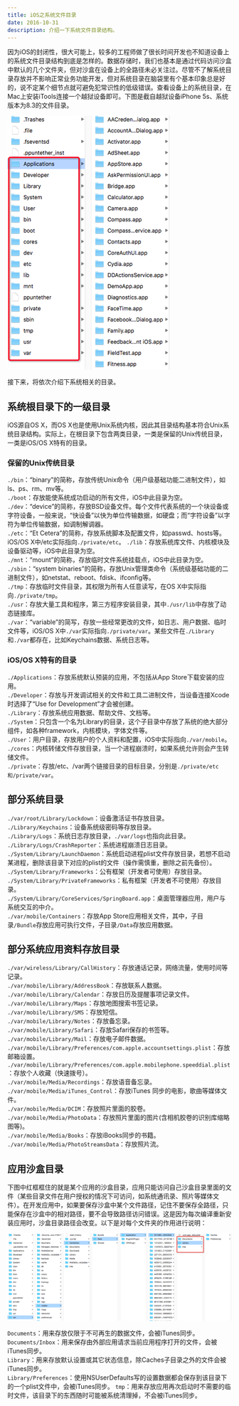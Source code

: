 ```yaml
---
title: iOS之系统文件目录
date: 2016-10-31
description: 介绍一下系统文件目录结构。
---
```


因为iOS的封闭性，很大可能上，较多的工程师做了很长时间开发也不知道设备上的系统文件目录结构到底是怎样的。数据存储时，我们也基本是通过代码访问沙盒中默认的几个文件夹，但对沙盒在设备上的全路径未必关注过。尽管不了解系统目录存放并不影响正常业务功能开发，但对系统目录在脑袋里有个基本印象总是好的，说不定某个细节点就可避免犯常识性的低级错误。查看设备上的系统目录，在Mac上安装iTools连接一个越狱设备即可。下图是截自越狱设备iPhone 5s、系统版本为8.3的文件目录。

![file system](https://raw.githubusercontent.com/hncoder/hncoder.github.io/master/assets/images/ios_file_system_1.png)

接下来，将依次介绍下系统相关的目录。

## 系统根目录下的一级目录

iOS源自OS X，而OS X也是使用Unix系统内核，因此其目录结构基本符合Unix系统目录结构。实际上，在根目录下包含两类目录，一类是保留的Unix传统目录，一类是iOS/OS X特有的目录。

### 保留的Unix传统目录

`./bin`：“binary”的简称，存放传统Unix命令（用户级基础功能二进制文件），如ls、ps、rm、mv等。  
`./boot`：存放能使系统成功启动的所有文件，iOS中此目录为空。  
`./dev`：“device”的简称，存放BSD设备文件。每个文件代表系统的一个块设备或字符设备，一般来说，“快设备”以快为单位传输数据，如硬盘；而“字符设备”以字符为单位传输数据，如调制解调器。  
`./etc`：“Et Cetera”的简称，存放系统脚本及配置文件，如passwd、hosts等。iOS/OS X中/etc实际指向`./private/etc`。
`./lib`：存放系统库文件、内核模块及设备驱动等，iOS中此目录为空。  
`./mnt`：“mount”的简称，存放临时文件系统挂载点，iOS中此目录为空。  
`./sbin`：“system binaries”的简称，存放Unix管理类命令（系统级基础功能的二进制文件），如netstat、reboot、fdisk、ifconfig等。  
`./tmp`：存放临时文件目录，其权限为所有人任意读写，在OS X中实际指向`./private/tmp`。  
`./usr`：存放大量工具和程序，第三方程序安装目录，其中`./usr/lib`中存放了动态链接库。  
`./var`：“variable”的简写，存放一些经常更改的文件，如日志、用户数据、临时文件等，iOS/OS X中`./var`实际指向`./private/var`。某些文件在`./Library`和`./var`都存在，比如Keychains数据、系统日志等。  

### iOS/OS X特有的目录

`./Applications`：存放系统默认预装的应用，不包括从App Store下载安装的应用。  
`./Developer`：存放与开发调试相关的文件和工具二进制文件，当设备连接Xcode时选择了“Use for Development”才会被创建。  
`./Library`：存放系统应用数据、帮助文件、文档等。  
`./System`：只包含一个名为Library的目录，这个子目录中存放了系统的绝大部分组件，如各种framework，内核模块，字体文件等。  
`./User`：用户目录，存放用户的个人资料和配置，iOS中实际指向`./var/mobile`。  
`./cores`：内核转储文件存放目录，当一个进程崩溃时，如果系统允许则会产生转储文件。  
`./private`：存放/etc、/var两个链接目录的目标目录，分别是`./private/etc和/private/var`。  

## 部分系统目录

`./var/root/Library/Lockdown`：设备激活证书存放目录。  
`./Library/Keychains`：设备系统级密码等存放目录。  
`./Library/Logs`：系统日志存放目录，`./var/logs`也指向此目录。  
`./Library/Logs/CrashReporter`：系统进程崩溃日志目录。  
`./System/Library/LaunchDaemon`：系统启动进程plist文件存放目录，若想不启动某进程，删除该目录下对应的plist的文件（操作需慎重，删除之前先备份）。  
`./System/Library/Frameworks`：公有框架（开发者可使用）存放目录。  
`./System/Library/PrivateFrameworks`：私有框架（开发者不可使用）存放目录。  
`./System/Library/CoreServices/SpringBoard.app`：桌面管理器应用，用户与系统交互的中介。  
`./var/mobile/Containers`：存放App Store应用相关文件，其中，子目录`/Bundle`存放应用可执行文件，子目录`/Data`存放应用数据。  

## 部分系统应用资料存放目录

`./var/wireless/Library/CallHistory`：存放通话记录，网络流量，使用时间等记录。  
`./var/mobile/Library/AddressBook`：存放联系人数据。  
`./var/mobile/Library/Calendar`：存放日历及提醒事项记录文件。  
`./var/mobile/Library/Maps`：存放地图搜索书签记录。  
`./var/mobile/Library/SMS`：存放短信。  
`./var/mobile/Library/Notes`：存放备忘录。  
`./var/mobile/Library/Safari`：存放Safari保存的书签等。  
`./var/mobile/Library/Mail`：存放电子邮件数据。  
`./var/mobile/Library/Preferences/com.apple.accountsettings.plist`：存放邮箱设置。  
`./var/mobile/Library/Preferences/com.apple.mobilephone.speeddial.plist` ：存放个人收藏（快速拨号）。  
`./var/mobile/Media/Recordings`：存放语音备忘录。  
`./var/mobile/Media/iTunes_Control`：存放iTunes 同步的电影，歌曲等媒体文件。  
`./var/mobile/Media/DCIM`：存放照片里面的胶卷。  
`./var/mobile/Media/PhotoData`：存放照片里面的图片(含相机胶卷的识别库缩略图等)。  
`./var/mobile/Media/Books`：存放iBooks同步的书籍。  
`./var/mobile/Media/PhotoStreamsData`：存放照片流。  

## 应用沙盒目录

下图中红框框住的就是某个应用的沙盒目录，应用只能访问自己沙盒目录里面的文件（某些目录文件在用户授权的情况下可访问，如系统通讯录、照片等媒体文件）。在开发应用中，如果要保存沙盒中某个文件路径，记住不要保存全路径，只能保存在沙盒中的相对路径，要不会导致路径访问错误。这是因为每次编译重新安装应用时，沙盒目录路径会改变。以下是对每个文件夹的作用进行说明：

![file system](https://raw.githubusercontent.com/hncoder/hncoder.github.io/master/assets/images/ios_file_system_2.png)

`Documents`：用来存放仅限于不可再生的数据文件，会被iTunes同步。  
`Documents/Inbox`：用来保存由外部应用请求当前应用程序打开的文件，会被iTunes同步。  
`Library`：用来存放默认设置或其它状态信息，除Caches子目录之外的文件会被iTunes同步。  
`Library/Preferences`：使用NSUserDefaults写的设置数据都会保存到该目录下的一个plist文件中，会被iTunes同步。
`tmp`：用来存放应用再次启动时不需要的临时文件，该目录下的东西随时可能被系统清理掉，不会被iTunes同步。
